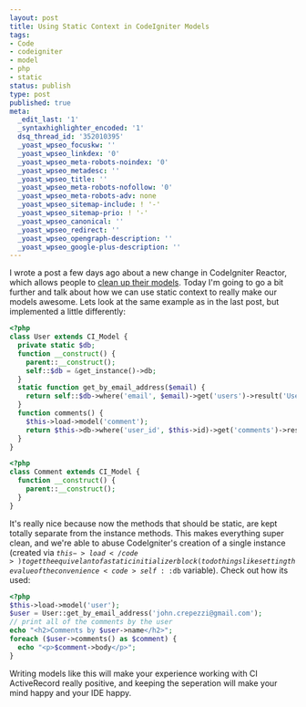 ```yaml
---
layout: post
title: Using Static Context in CodeIgniter Models
tags:
- Code
- codeigniter
- model
- php
- static
status: publish
type: post
published: true
meta:
  _edit_last: '1'
  _syntaxhighlighter_encoded: '1'
  dsq_thread_id: '352010395'
  _yoast_wpseo_focuskw: ''
  _yoast_wpseo_linkdex: '0'
  _yoast_wpseo_meta-robots-noindex: '0'
  _yoast_wpseo_metadesc: ''
  _yoast_wpseo_title: ''
  _yoast_wpseo_meta-robots-nofollow: '0'
  _yoast_wpseo_meta-robots-adv: none
  _yoast_wpseo_sitemap-include: ! '-'
  _yoast_wpseo_sitemap-prio: ! '-'
  _yoast_wpseo_canonical: ''
  _yoast_wpseo_redirect: ''
  _yoast_wpseo_opengraph-description: ''
  _yoast_wpseo_google-plus-description: ''
---
```

I wrote a post a few days ago about a new change in CodeIgniter Reactor, which allows people to <a href="http://seejohncode.com/2011/02/12/codeigniter-model-instances">clean up their models</a>. Today I'm going to go a bit further and talk about how we can use static context to really make our models awesome. Lets look at the same example as in the last post, but implemented a little differently:

``` php
<?php
class User extends CI_Model {
  private static $db;
  function __construct() {
    parent::__construct();
    self::$db = &get_instance()->db;
  }
  static function get_by_email_address($email) {
    return self::$db->where('email', $email)->get('users')->result('User');
  }
  function comments() {
    $this->load->model('comment');
    return $this->db->where('user_id', $this->id)->get('comments')->result('Comment');
  }
}
```

``` php
<?php
class Comment extends CI_Model {
  function __construct() {
    parent::__construct();
  }
}
```

It's really nice because now the methods that should be static, are kept totally separate from the instance methods. This makes everything super clean, and we're able to abuse CodeIgniter's creation of a single instance (created via <code>$this->load</code>) to get the equivelant of a static initializer block (to do things like setting the value of the convenience <code>self::$db</code> variable). Check out how its used:

``` php
<?php
$this->load->model('user');
$user = User::get_by_email_address('john.crepezzi@gmail.com');
// print all of the comments by the user
echo "<h2>Comments by $user->name</h2>";
foreach ($user->comments() as $comment) {
  echo "<p>$comment->body</p>";
}
```

Writing models like this will make your experience working with CI ActiveRecord really positive, and keeping the seperation will make your mind happy and your IDE happy.
